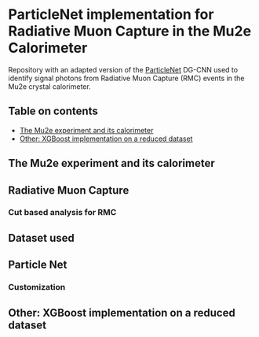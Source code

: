 # ParticleNet implementation for Radiative Muon Capture in the Mu2e Calorimeter

Repository with an adapted version of the [ParticleNet](https://github.com/hqucms/ParticleNet) DG-CNN used to identify signal photons from Radiative Muon Capture (RMC) events in the Mu2e crystal calorimeter.

## Table on contents

- [The Mu2e experiment and its calorimeter](#mu2e-calo) 
- [Other: XGBoost implementation on a reduced dataset](#XGBoost)

<a name="mu2e-calo"></a>
## The Mu2e experiment and its calorimeter 

## Radiative Muon Capture

### Cut based analysis for RMC

## Dataset used

## Particle Net

### Customization 

<a name="XGBoost"></a>
## Other: XGBoost implementation on a reduced dataset
